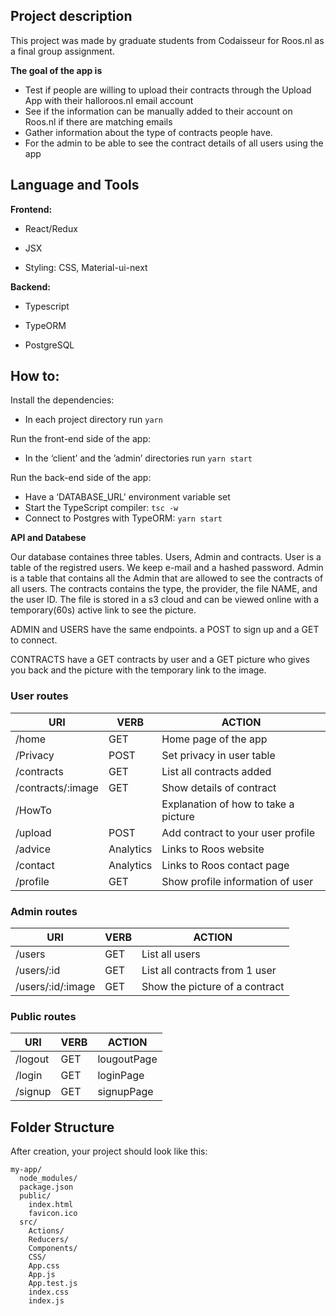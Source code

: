 

## Project description

This project was made by graduate students from Codaisseur for Roos.nl as a final group assignment.

**The goal of the app is**

* Test if people are willing to upload their contracts through the Upload App with their halloroos.nl email account
* See if the information can be manually added to their account on Roos.nl if there are matching emails
* Gather information about the type of contracts people have.
* For the admin to be able to see the contract details of all users using the app

## Language and Tools

**Frontend:**

* React/Redux

* JSX

* Styling: CSS, Material-ui-next


**Backend:**

* Typescript

* TypeORM

* PostgreSQL


## How to:

Install the dependencies:

* In each project directory run `yarn `

Run the front-end side of the app:

* In the ‘client’ and  the ’admin’ directories run `yarn start`

Run the back-end side of the app:

* Have a ‘DATABASE_URL' environment variable set
* Start the TypeScript compiler: `tsc -w`
* Connect to Postgres with TypeORM: `yarn start`

**API and Databese**

Our database containes three tables. Users, Admin and contracts. User is a table of the registred users. We keep e-mail and a hashed password.
Admin is a table that contains all the Admin that are allowed to see the contracts of all users. 
The contracts contains the type, the provider, the file NAME, and the user ID. The file is stored in a s3 cloud and can be viewed online with a temporary(60s) active link to see the picture. 

ADMIN and USERS have the same endpoints. a POST to sign up and a GET to connect. 

CONTRACTS have a GET contracts by user and a GET picture who gives you back and the picture with the temporary link to the image.


### User routes

|**URI**|**VERB**|**ACTION**|
|---------------------|------------|--------------------------------------|
| /home               | GET        | Home page of the app                 |
| /Privacy            | POST       | Set privacy in user table            |
| /contracts          | GET        | List all contracts added             |
| /contracts/:image   | GET        | Show details of contract             |
| /HowTo              |            | Explanation of how to take a picture |
| /upload             | POST       | Add contract to your user profile    |
| /advice             | Analytics  | Links to Roos website                |
| /contact            | Analytics  | Links to Roos contact page           |
| /profile            | GET        | Show profile information of user     |

### Admin routes

|**URI**|**VERB**|**ACTION**|
|--------------------|---------|--------------------------------|
| /users             | GET     | List all users                 |
| /users/:id         | GET     | List all contracts from 1 user |
| /users/:id/:image  | GET     | Show the picture of a contract |


### Public routes

|**URI**|**VERB**|**ACTION**|
|-------------|---------|-----------------------------------|
| /logout     | GET     | lougoutPage                       |
| /login      | GET     | loginPage                         |
| /signup     | GET     | signupPage                        |


## Folder Structure

After creation, your project should look like this:

```
my-app/
  node_modules/
  package.json
  public/
    index.html
    favicon.ico
  src/
    Actions/
    Reducers/
    Components/
    CSS/
    App.css
    App.js
    App.test.js
    index.css
    index.js 
```


